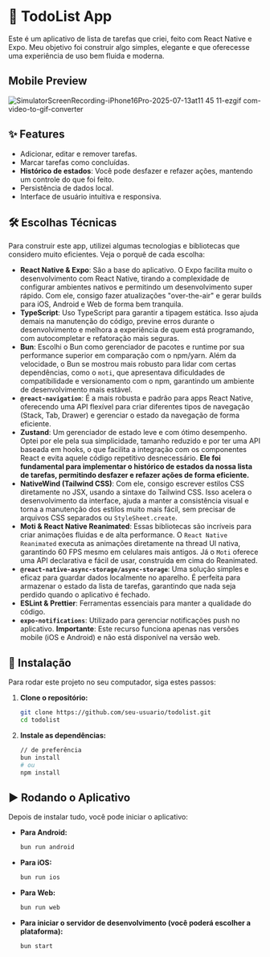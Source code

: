 # 🚀 TodoList App

Este é um aplicativo de lista de tarefas que criei, feito com React Native e Expo. Meu objetivo foi construir algo simples, elegante e que oferecesse uma experiência de uso bem fluida e moderna.

## Mobile Preview

![SimulatorScreenRecording-iPhone16Pro-2025-07-13at11 45 11-ezgif com-video-to-gif-converter](https://github.com/user-attachments/assets/ec8ae6a5-3816-4ef2-b385-6b46c1c8abf3)


## ✨ Features

- Adicionar, editar e remover tarefas.
- Marcar tarefas como concluídas.
- **Histórico de estados**: Você pode desfazer e refazer ações, mantendo um controle do que foi feito.
- Persistência de dados local.
- Interface de usuário intuitiva e responsiva.

## 🛠️ Escolhas Técnicas

Para construir este app, utilizei algumas tecnologias e bibliotecas que considero muito eficientes. Veja o porquê de cada escolha:

- **React Native & Expo**: São a base do aplicativo. O Expo facilita muito o desenvolvimento com React Native, tirando a complexidade de configurar ambientes nativos e permitindo um desenvolvimento super rápido. Com ele, consigo fazer atualizações "over-the-air" e gerar builds para iOS, Android e Web de forma bem tranquila.
- **TypeScript**: Uso TypeScript para garantir a tipagem estática. Isso ajuda demais na manutenção do código, previne erros durante o desenvolvimento e melhora a experiência de quem está programando, com autocompletar e refatoração mais seguras.
- **Bun**: Escolhi o Bun como gerenciador de pacotes e runtime por sua performance superior em comparação com o npm/yarn. Além da velocidade, o Bun se mostrou mais robusto para lidar com certas dependências, como o `moti`, que apresentava dificuldades de compatibilidade e versionamento com o npm, garantindo um ambiente de desenvolvimento mais estável.
- **`@react-navigation`**: É a mais robusta e padrão para apps React Native, oferecendo uma API flexível para criar diferentes tipos de navegação (Stack, Tab, Drawer) e gerenciar o estado da navegação de forma eficiente.
- **Zustand**: Um gerenciador de estado leve e com ótimo desempenho. Optei por ele pela sua simplicidade, tamanho reduzido e por ter uma API baseada em hooks, o que facilita a integração com os componentes React e evita aquele código repetitivo desnecessário. **Ele foi fundamental para implementar o histórico de estados da nossa lista de tarefas, permitindo desfazer e refazer ações de forma eficiente.**
- **NativeWind (Tailwind CSS)**: Com ele, consigo escrever estilos CSS diretamente no JSX, usando a sintaxe do Tailwind CSS. Isso acelera o desenvolvimento da interface, ajuda a manter a consistência visual e torna a manutenção dos estilos muito mais fácil, sem precisar de arquivos CSS separados ou `StyleSheet.create`.
- **Moti & React Native Reanimated**: Essas bibliotecas são incríveis para criar animações fluidas e de alta performance. O `React Native Reanimated` executa as animações diretamente na thread UI nativa, garantindo 60 FPS mesmo em celulares mais antigos. Já o `Moti` oferece uma API declarativa e fácil de usar, construída em cima do Reanimated.
- **`@react-native-async-storage/async-storage`**: Uma solução simples e eficaz para guardar dados localmente no aparelho. É perfeita para armazenar o estado da lista de tarefas, garantindo que nada seja perdido quando o aplicativo é fechado.
- **ESLint & Prettier**: Ferramentas essenciais para manter a qualidade do código.
- **`expo-notifications`**: Utilizado para gerenciar notificações push no aplicativo. **Importante**: Este recurso funciona apenas nas versões mobile (iOS e Android) e não está disponível na versão web.

## 🚀 Instalação

Para rodar este projeto no seu computador, siga estes passos:

1.  **Clone o repositório:**
    ```bash
    git clone https://github.com/seu-usuario/todolist.git
    cd todolist
    ```
2.  **Instale as dependências:**
    ```bash
    // de preferência
    bun install
    # ou
    npm install
    ```

## ▶️ Rodando o Aplicativo

Depois de instalar tudo, você pode iniciar o aplicativo:

- **Para Android:**
  ```bash
  bun run android
  ```
- **Para iOS:**
  ```bash
  bun run ios
  ```
- **Para Web:**
  ```bash
  bun run web
  ```
- **Para iniciar o servidor de desenvolvimento (você poderá escolher a plataforma):**
  ```bash
  bun start
  ```
